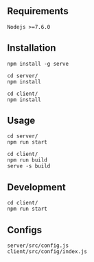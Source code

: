 ## Requirements
```
Nodejs >=7.6.0
```

## Installation
```
npm install -g serve
```

```
cd server/
npm install
```

```
cd client/
npm install
```

## Usage
```
cd server/
npm run start
```

```
cd client/
npm run build
serve -s build
```

## Development
```
cd client/
npm run start
```

## Configs
```
server/src/config.js
client/src/config/index.js
```
